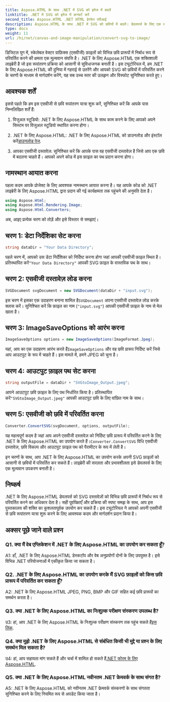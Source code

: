 ```yaml
---
title: Aspose.HTML के साथ .NET में SVG को इमेज में बदलें
linktitle: .NET में SVG को इमेज में कनवर्ट करें
second_title: Aspose.HTML .NET HTML हेरफेर एपीआई
description: Aspose.HTML के साथ .NET में SVG को छवियों में बदलें। डेवलपर्स के लिए एक व्यापक ट्यूटोरियल। एसवीजी दस्तावेज़ों को आसानी से जेपीईजी, पीएनजी, बीएमपी और जीआईएफ प्रारूपों में बदलें।
type: docs
weight: 11
url: /hi/net/canvas-and-image-manipulation/convert-svg-to-image/
---
```


डिजिटल युग में, स्केलेबल वेक्टर ग्राफ़िक्स (एसवीजी) फ़ाइलों को विभिन्न छवि प्रारूपों में निर्बाध रूप से परिवर्तित करने की क्षमता एक मूल्यवान संपत्ति है। .NET के लिए Aspose.HTML एक शक्तिशाली लाइब्रेरी है जो इस रूपांतरण प्रक्रिया को आसानी से सुविधाजनक बनाती है। इस ट्यूटोरियल में, हम .NET के लिए Aspose.HTML की दुनिया में गहराई से उतरेंगे और आपको SVG को छवियों में परिवर्तित करने के चरणों के माध्यम से मार्गदर्शन करेंगे, यह सब उच्च स्तर की उलझन और विस्फोट सुनिश्चित करते हुए।

## आवश्यक शर्तें

इससे पहले कि हम इस एसवीजी से छवि रूपांतरण यात्रा शुरू करें, सुनिश्चित करें कि आपके पास निम्नलिखित शर्तें हैं:

1. विजुअल स्टूडियो: .NET के लिए Aspose.HTML के साथ काम करने के लिए आपको अपने सिस्टम पर विजुअल स्टूडियो स्थापित करना होगा।

2.  .NET के लिए Aspose.HTML: .NET के लिए Aspose.HTML को डाउनलोड और इंस्टॉल करें[डाउनलोड पेज](https://releases.aspose.com/html/net/).

3. आपका एसवीजी दस्तावेज़: सुनिश्चित करें कि आपके पास वह एसवीजी दस्तावेज़ है जिसे आप एक छवि में बदलना चाहते हैं। आपको अपने कोड में इस फ़ाइल का पथ प्रदान करना होगा।

## नामस्थान आयात करना


पहला कदम आपके प्रोजेक्ट के लिए आवश्यक नामस्थान आयात करना है। यह आपके कोड को .NET लाइब्रेरी के लिए Aspose.HTML द्वारा प्रदान की गई कार्यक्षमता तक पहुंचने की अनुमति देता है।

```csharp
using Aspose.Html;
using Aspose.Html.Rendering.Image;
using Aspose.Html.Converters;
```

अब, आइए प्रत्येक चरण को तोड़ें और इसे विस्तार से समझाएं।

## चरण 1: डेटा निर्देशिका सेट करना

```csharp
string dataDir = "Your Data Directory";
```

 पहले चरण में, आपको उस डेटा निर्देशिका को निर्दिष्ट करना होगा जहां आपकी एसवीजी फ़ाइल स्थित है। प्रतिस्थापित करें`"Your Data Directory"` आपकी SVG फ़ाइल के वास्तविक पथ के साथ।

## चरण 2: एसवीजी दस्तावेज़ लोड करना

```csharp
SVGDocument svgDocument = new SVGDocument(dataDir + "input.svg");
```

 इस चरण में इसका एक उदाहरण बनाना शामिल है`SVGDocument` अपना एसवीजी दस्तावेज़ लोड करके क्लास करें। सुनिश्चित करें कि फ़ाइल का नाम (`"input.svg"`) आपकी एसवीजी फ़ाइल के नाम से मेल खाता है।

## चरण 3: ImageSaveOptions को आरंभ करना

```csharp
ImageSaveOptions options = new ImageSaveOptions(ImageFormat.Jpeg);
```

 यहां, आप का एक उदाहरण आरंभ करते हैं`ImageSaveOptions` और वह छवि प्रारूप निर्दिष्ट करें जिसे आप आउटपुट के रूप में चाहते हैं। इस मामले में, हमने JPEG को चुना है।

## चरण 4: आउटपुट फ़ाइल पथ सेट करना

```csharp
string outputFile = dataDir + "SVGtoImage_Output.jpeg";
```

आपने आउटपुट छवि फ़ाइल के लिए पथ निर्धारित किया है। प्रतिस्थापित करें`"SVGtoImage_Output.jpeg"` आपकी आउटपुट छवि के लिए वांछित नाम के साथ।

## चरण 5: एसवीजी को छवि में परिवर्तित करना

```csharp
Converter.ConvertSVG(svgDocument, options, outputFile);
```

 यह महत्वपूर्ण कदम है जहां आप अपने एसवीजी दस्तावेज़ को निर्दिष्ट छवि प्रारूप में परिवर्तित करने के लिए .NET के लिए Aspose.HTML का उपयोग करते हैं।`Converter.ConvertSVG` विधि एसवीजी दस्तावेज़, छवि विकल्प और आउटपुट फ़ाइल पथ को पैरामीटर के रूप में लेती है।

इन चरणों के साथ, आप .NET के लिए Aspose.HTML का उपयोग करके अपनी SVG फ़ाइलों को आसानी से छवियों में परिवर्तित कर सकते हैं। लाइब्रेरी की सरलता और प्रभावशीलता इसे डेवलपर्स के लिए एक मूल्यवान उपकरण बनाती है।

## निष्कर्ष

.NET के लिए Aspose.HTML डेवलपर्स को SVG दस्तावेज़ों को विभिन्न छवि प्रारूपों में निर्बाध रूप से परिवर्तित करने का अधिकार देता है। सही पूर्वापेक्षाएँ और प्रक्रिया की स्पष्ट समझ के साथ, आप इस पुस्तकालय की शक्ति का कुशलतापूर्वक उपयोग कर सकते हैं। इस ट्यूटोरियल ने आपको अपनी एसवीजी से छवि रूपांतरण यात्रा शुरू करने के लिए आवश्यक कदम और मार्गदर्शन प्रदान किया है।

## अक्सर पूछे जाने वाले प्रश्न

### Q1. क्या मैं वेब एप्लिकेशन में .NET के लिए Aspose.HTML का उपयोग कर सकता हूँ?

A1: हाँ, .NET के लिए Aspose.HTML डेस्कटॉप और वेब अनुप्रयोगों दोनों के लिए उपयुक्त है। इसे विभिन्न .NET परियोजनाओं में एकीकृत किया जा सकता है।

### Q2. .NET के लिए Aspose.HTML का उपयोग करके मैं SVG फ़ाइलों को किस छवि प्रारूप में परिवर्तित कर सकता हूँ?

A2: .NET के लिए Aspose.HTML JPEG, PNG, BMP और GIF सहित कई छवि प्रारूपों का समर्थन करता है।

### Q3. क्या .NET के लिए Aspose.HTML का निःशुल्क परीक्षण संस्करण उपलब्ध है?

 उ3: हां, आप .NET के लिए Aspose.HTML के निःशुल्क परीक्षण संस्करण तक पहुंच सकते हैं[इस लिंक](https://releases.aspose.com/).

### Q4. क्या मुझे .NET के लिए Aspose.HTML से संबंधित किसी भी मुद्दे या प्रश्न के लिए समर्थन मिल सकता है?

 उ4: हां, आप सहायता मांग सकते हैं और चर्चा में शामिल हो सकते हैं[.NET फोरम के लिए Aspose.HTML](https://forum.aspose.com/).

### Q5. क्या .NET के लिए Aspose.HTML नवीनतम .NET फ्रेमवर्क के साथ संगत है?

A5: .NET के लिए Aspose.HTML को नवीनतम .NET फ्रेमवर्क संस्करणों के साथ संगतता सुनिश्चित करने के लिए नियमित रूप से अपडेट किया जाता है।